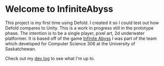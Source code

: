 # Welcome to InfiniteAbyss

This project is my first time using Defold. I created it so I could test out how Defold compares to Unity. This is a work in progress still in the prototype phase. The intention is to be a single player, pixel art, 2d underwater platformer. It is based off of the game [Infinite Abyss](https://infinite-abyss.pages.dev/) I was part of the team which developed for Computer Science 306 at the University of Saskatchewan.


Check out my [dev log](https://tristenmacpherson.pages.dev/blog/blog-index) to see what I'm up to.